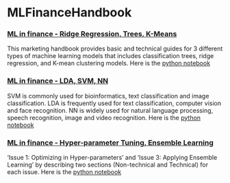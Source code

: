 # MLFinanceHandbook

### [ML in finance - Ridge Regression, Trees, K-Means](/MLFinanceHandbook(RidgeRegression,DecisionTree,KMeans).pdf) 


This marketing handbook provides basic and technical guides for 3 different types of machine learning models that includes classification trees, ridge regression, and K-mean clustering models. Here is the [python notebook](/ML_FinanceHandbook(RidgeRegression,DecisionTree,KMeans).ipynb)

### [ML in finance - LDA, SVM, NN](/MLFinanceHandbook(LDA,SVM,NN).pdf) 


SVM is commonly used for bioinformatics, text classification and image classification. LDA is frequently used for text classification, computer vision and face recognition. NN is widely used for natural language processing, speech recognition, image and video recognition. Here is the [python notebook](/ML_FinanceHandbook(LDA,SVM,NN).ipynb)

### [ML in finance - Hyper-parameter Tuning, Ensemble Learning](/MLFinanceHandbook(HyperparameterTuning,Ensemble).pdf) 

‘Issue 1: Optimizing in Hyper-parameters’ and ‘Issue 3: Applying Ensemble Learning’ by describing two sections (Non-technical and Technical) for each issue. Here is the [python notebook](/ML_FinanceHandbook(HyperparameterTuning,Ensemble).ipynb)
